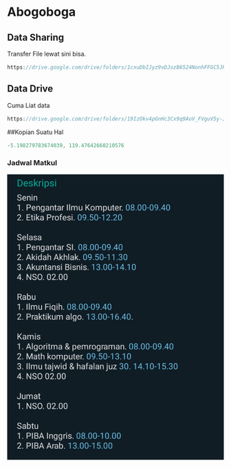 # Abogoboga

## Data Sharing
Transfer File lewat sini bisa.
```ts
https://drive.google.com/drive/folders/1cxuDbIJyz9vDJozB6524NonhFFGC5JHG?usp=sharing
```

## Data Drive
Cuma Liat data 
```ts
https://drive.google.com/drive/folders/19IzOkv4pGnHc3Cx9q9AoV_FVguV5y-Jj?usp=sharing
```

##Kopian Suatu Hal

```ts
-5.198279783674039, 119.47642660210576
```

### Jadwal Matkul
![screenshot](/image/jadwal.jpg)
